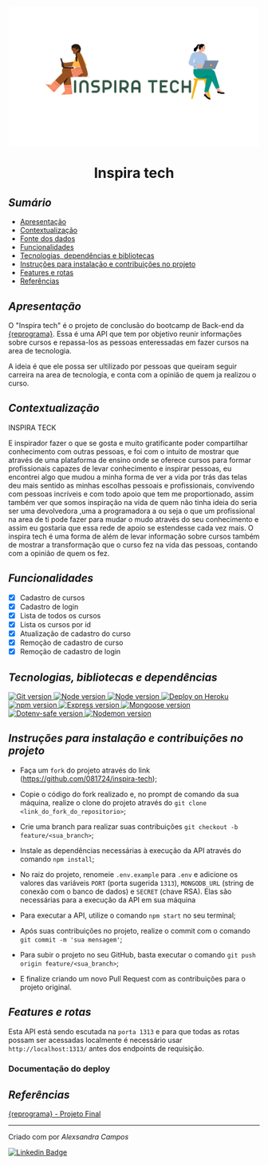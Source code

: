 <h1 align="center">
  <img src="src\image\inspira-tech.jpeg" alt="image" width="500">
<p align="center">Inspira tech<p>
</h1>


## *Sumário*

- [Apresentação](#apresentação)
- [Contextualização](#contextualização)
- [Fonte dos dados](#fonte-dos-dados)
- [Funcionalidades](#funcionalidades)
- [Tecnologias, dependências e bibliotecas](#tecnologias-dependências-e-bibliotecas)
- [Instruções para instalação e contribuições no projeto](#instruções-para-instalação-e-contribuições-no-projeto)
- [Features e rotas](#features-e-rotas)
- [Referências](#referências)

## *Apresentação*

O "Inspira tech" é o projeto de conclusão do bootcamp de Back-end da [{reprograma}](https://reprograma.com.br/).  Essa é uma API que tem por objetivo reunir informações sobre cursos e repassa-los as pessoas enteressadas em fazer cursos na area de tecnologia.

A ideia é que ele possa ser ultilizado por pessoas que queiram seguir carreira na area de tecnologia, e conta com a opinião de quem ja realizou o curso.

## *Contextualização*
INSPIRA TECK


E inspirador fazer o que se gosta e muito gratificante poder compartilhar conhecimento com outras pessoas, e foi com o intuito de mostrar que através de uma plataforma de ensino onde se oferece cursos para formar profissionais capazes de levar conhecimento e inspirar pessoas, eu encontrei algo que mudou a minha forma de ver a vida  por trás das telas deu mais sentido as minhas escolhas pessoais e profissionais, convivendo com pessoas incríveis e com todo apoio que tem  me proportionado, assim também ver que somos inspiração na vida de quem não tinha ideia do seria ser uma devolvedora ,uma a programadora a ou seja o que um profissional na area de ti pode fazer para mudar o mudo através do seu conhecimento e assim eu gostaria que essa rede de apoio se estendesse cada vez mais.
O inspira tech é uma forma de além de levar informação sobre cursos também de mostrar a transformação que o curso fez na vida das pessoas, contando com a opinião de quem os fez.

## *Funcionalidades*

- [X] Cadastro de cursos
- [X] Cadastro de login
- [X] Lista de todos os cursos
- [X] Lista os cursos por id
- [X] Atualização de cadastro do curso
- [X] Remoção de cadastro de curso
- [X] Remoção de cadastro de login

## *Tecnologias, bibliotecas e dependências*

<p align="left">
  <a>
    <a href="https://git-scm.com/"><img alt="Git version" src="https://img.shields.io/badge/Git/GitHub-yellow">
    <a href="https://nodejs.org/pt-br/"><img alt="Node version" src="https://img.shields.io/badge/NodeJS-yellow">
    <a href="https://www.mongodb.com/cloud/atlas"><img alt="Node version" src="https://img.shields.io/badge/MongoDB%20Atlas-yellow">
    <a href="https://herokuapp.com/"><img alt="Deploy on Heroku" src="https://img.shields.io/badge/Heroku-yellow">
    <br/>
    <a href="https://www.npmjs.com/"><img alt="npm version" src="https://img.shields.io/badge/npm-6.14.6-yellow">
    <a href="https://expressjs.com/pt-br/"><img alt="Express version" src="https://img.shields.io/badge/express-4.17.1-yellow">
    <a href="https://mongoosejs.com/"><img alt="Mongoose version" src="https://img.shields.io/badge/mongoose-5.10.17-yellow">
    <a href="https://www.npmjs.com/package/dotenv-safe"><img alt="Dotenv-safe version" src="https://img.shields.io/badge/dotenv-8.2.0-yellow">
    <a href="https://www.npmjs.com/package/nodemon"><img alt="Nodemon version" src="https://img.shields.io/badge/nodemon-2.0.6-yellow">
  </a> 
</p>

## *Instruções para instalação e contribuições no projeto*

- Faça um `fork` do projeto através do link (<https://github.com/081724/inspira-tech>);

- Copie o código do fork realizado e, no prompt de comando da sua máquina, realize o clone do projeto através do `git clone <link_do_fork_do_repositorio>`;

- Crie uma branch para realizar suas contribuições `git checkout -b feature/<sua_branch>`;

- Instale as dependências necessárias à execução da API através do comando `npm install`;

- No raiz do projeto, renomeie `.env.example` para `.env` e adicione os valores das variáveis `PORT` (porta sugerida `1313`), `MONGODB_URL` (string de conexão com o banco de dados) e `SECRET` (chave RSA). Elas são necessárias para a execução da API em sua máquina

- Para executar a API, utilize o comando `npm start` no seu terminal;

- Após suas contribuições no projeto, realize o commit com o comando `git commit -m 'sua mensagem'`;

- Para subir o projeto no seu GitHub, basta executar o comando `git push origin feature/<sua_branch>`;

- E finalize criando um novo Pull Request com as contribuições para o projeto original.

## *Features e rotas*

Esta API está sendo escutada na `porta 1313` e para que todas as rotas possam ser acessadas localmente é necessário usar `http://localhost:1313/` antes dos endpoints de requisição.

### Documentação do deploy


## *Referências*

[{reprograma} - Projeto Final](https://github.com/reprograma/on7-porto-s17-s18-projeto-livre)


<hr>

Criado com por *Alexsandra Campos* 

[![Linkedin Badge](https://img.shields.io/badge/-Alexsandra%20Campos-blue?style=flat-square&logo=Linkedin&logoColor=white)](https://www.linkedin.com/in/alexsandra-paz-campos-912470203/)